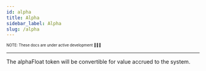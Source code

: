 ```yaml
---
id: alpha
title: Alpha
sidebar_label: Alpha
slug: /alpha
---
```


<sub><sup> NOTE: These docs are under active development 👷‍♀️👷 </sup></sub>

---

<!-- Thoughts: Redeemable / Convertable -->

The alphaFloat token will be convertible for value accrued to the system.
